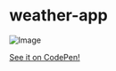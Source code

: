 # weather-app

![Image](https://https://i.imgur.com/WlF3d1M.png "image")

[See it on CodePen!](https://s.codepen.io/KatSaldivar/debug/MorPwR/YvMgOPvYKJGM)
